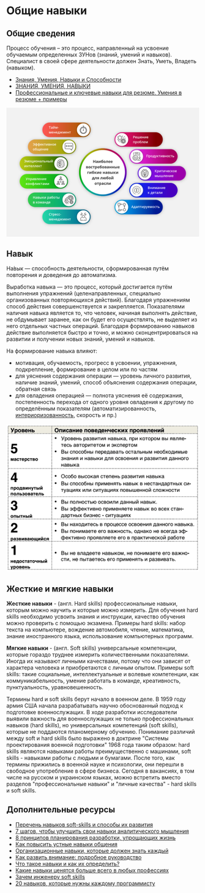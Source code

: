 # Общие навыки

## Общие сведения

Процесс обучения – это процесс, направленный на усвоение обучаемым определенных ЗУНов (знаний, умений и навыков). Специалист в своей сфере деятельности должен Знать, Уметь, Владеть (навыком).

- [Знания, Умения, Навыки и Способности](https://www.dekanblog.ru/2020/05/gimnastika-uma/znaniya-umeniya-navyki-i-sposobnosti/)
- [ЗНАНИЯ, УМЕНИЯ, НАВЫКИ](http://trenerskaya.ru/article/view/znaniya-umeniya-navyki)
- [Профессиональные и ключевые навыки для резюме. Умения в резюме + примеры](https://cv2you.com/blog/ru/kak-opisat-kluchevie-i-professionalniye-naviky-resume/)

![Мягкие навыки](./../assets/images/soft-skills.jpg)

## Навык

На́вык — способность деятельности, сформированная путём повторения и доведения до автоматизма.

Выработка навыка — это процесс, который достигается путём выполнения упражнений (целенаправленных, специально организованных повторяющихся действий). Благодаря упражнениям способ действия совершенствуется и закрепляется. Показателями наличия навыка является то, что человек, начиная выполнять действие, не обдумывает заранее, как он будет его осуществлять, не выделяет из него отдельных частных операций. Благодаря формированию навыков действие выполняется быстро и точно, и можно сконцентрироваться на развитии и получении новых знаний, умений и навыков.

На формирование навыка влияют:

- мотивация, обучаемость, прогресс в усвоении, упражнения, подкрепление, формирование в целом или по частям
- для уяснения содержания операции — уровень личного развития, наличие знаний, умений, способ объяснения содержания операции, обратная связь
- для овладения операцией — полнота уяснения её содержания, постепенность перехода от одного уровня овладения к другому по определённым показателям (автоматизированность, [интериоризованность](https://ru.wikipedia.org/wiki/Интериоризация), скорость и пр.)

![Уровни навыка](./../assets/images/skills.levels.png)

## Жесткие и мягкие навыки

**Жесткие навыки** - (англ. Hard skills) профессиональные навыки, которым можно научить и которые можно измерить. Для обучения hard skills необходимо усвоить знания и инструкции, качество обучения можно проверить с помощью экзамена. Примеры hard skills: набор текста на компьютере, вождение автомобиля, чтение, математика, знание иностранного языка, использование компьютерных программ.

**Мягкие навыки** - (англ. Soft skills) универсальные компетенции, которые гораздо труднее измерить количественными показателями. Иногда их называют личными качествами, потому что они зависят от характера человека и приобретаются с личным опытом. Примеры soft skills: такие социальные, интеллектуальные и волевые компетенции, как коммуникабельность, умение работать в команде, креативность, пунктуальность, уравновешенность.

Термины hard и soft skills берут начало в военном деле. В 1959 году армия США начала разрабатывать научно обоснованный подход к подготовке военнослужащих. В ходе разработки исследователи выявили важность для военнослужащих не только профессиональных навыков (hard skills), но универсальных компетенций (soft skills), которые не поддаются планомерному обучению. Понимание различий между soft и hard skills было выражено в доктрине "Системы проектирования военной подготовки" 1968 года таким образом: hard skills являются навыками работы преимущественно с машинами, soft skills - навыками работы с людьми и бумагами. После того, как термины прижились в военной науке и психологии, они перешли в свободное употребление в сфере бизнеса. Сегодня в вакансиях, в том числе на русском и украинском языках, можно встретить вместо разделов "профессиональные навыки" и "личные качества" - hard skills и soft skills.

## Дополнительные ресурсы

- [Перечень навыков soft-skills и способы их развития](https://www.cfin.ru/management/people/dev_val/soft-skills.shtml)
- [7 шагов, чтобы улучшить свои навыки аналитического мышления](https://talentbridge.com/blog/7-steps-to-improve-your-analytical-thinking-skills/)
- [8 принципов планирования разработки, упрощающих жизнь](https://habr.com/ru/company/edison/blog/272085/)
- [Как повысить устные навыки общения](https://ru.wikihow.com/повысить-устные-навыки-общения)
- [Организационные навыки, которые должен знать каждый](https://azbyka.com.ua/organizatsiya-navykov-kotorye-dolzhen-znat-kazhdyj/)
- [Как развить внимание: подробное руководство](https://blog.calltouch.ru/kak-razvit-vnimanie-podrobnoe-rukovodstvo/)
- [Что такое навыки и как их определить?](https://wikigrowth.ru/razvitie/navyiki/)
- [Какие навыки ценятся больше всего в любых профессиях](https://hh.ru/article/24181)
- [Зачем инженеру soft skills](https://habr.com/ru/company/epam_systems/blog/418621/)
- [20 навыков, которые нужны каждому программисту](https://rb.ru/story/20-musthave-skills/)
